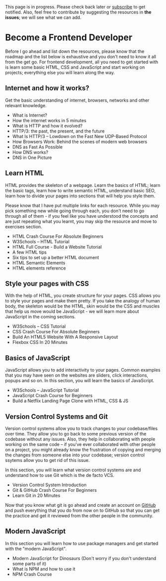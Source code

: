<div class='alert alert-primary' style={{ marginBottom: '-10px'}}>
  This page is in progress. Please check back later or <a href='/signup'>subscribe</a> to get notified. Also, feel free to contribute by suggesting the resources in <strong>the issues</strong>; we will see what we can add.
</div>

# Become a Frontend Developer
Before I go ahead and list down the resources, please know that the roadmap and the list below is exhaustive and you don't need to know it all from the get go. For frontend development, all you need to get started with is learn some basic HTML, CSS and JavaScript and start working on projects; everything else you will learn along the way. 

## Internet and how it works?

Get the basic understanding of internet, browsers, networks and other relevant knowledge. 

* <BadgeLink badgeText='Read' href='/guides/what-is-internet'>What is Internet?</BadgeLink>
* <BadgeLink variant='primary' badgeText='Watch' href='https://www.youtube.com/watch?v=7_LPdttKXPc'>How the internet works in 5 minutes</BadgeLink>
* <BadgeLink badgeText='Read' href='https://kamranahmed.info/blog/2016/08/13/http-in-depth/'>What is HTTP and how it evolved?</BadgeLink>
* <BadgeLink badgeText='Read' href='https://blog.cloudflare.com/http3-the-past-present-and-future/'>HTTP/3: the past, the present, and the future</BadgeLink>
* <BadgeLink badgeText='Read' href='https://kinsta.com/blog/http3/'>What Is HTTP/3 – Lowdown on the Fast New UDP-Based Protocol</BadgeLink>
* <BadgeLink badgeText='Read' href='https://www.html5rocks.com/en/tutorials/internals/howbrowserswork/'>How Browsers Work: Behind the scenes of modern web browsers</BadgeLink>
* <BadgeLink variant='primary' badgeText='Watch' href='https://www.youtube.com/watch?v=Rck3BALhI5c'>DNS as Fast As Possible</BadgeLink>
* <BadgeLink badgeText='Read' href='https://howdns.works/'>How DNS works?</BadgeLink>
* <BadgeLink badgeText='Read' href='/guides/dns-in-one-picture'>DNS in One Picture</BadgeLink>

## Learn HTML
HTML provides the skeleton of a webpage. Learn the basics of HTML; learn the basic tags, learn how to write semantic HTML, understand basic SEO, learn how to divide your pages into sections that will help you style them. 

Please know that I have put multiple links for each resource. While you may pick something new while going through each, you don't need to go through all of them - if you feel like you have understood the concepts and are just repeating what you learnt, you may skip the resource and move to exercises section.
 

* <BadgeLink variant='primary' badgeText='Watch' href='https://www.youtube.com/watch?v=UB1O30fR-EE'>HTML Crash Course For Absolute Beginners</BadgeLink>
* <BadgeLink badgeText='Read' href='https://www.w3schools.com/html/default.asp'>W3Schools – HTML Tutorial</BadgeLink>
* <BadgeLink variant='primary' badgeText='Watch' href='https://www.youtube.com/watch?v=pQN-pnXPaVg'>HTML Full Course - Build a Website Tutorial</BadgeLink>
* <BadgeLink badgeText='Read' href='https://hacks.mozilla.org/2016/08/a-few-html-tips/'>A few HTML tips</BadgeLink>
* <BadgeLink badgeText='Read' href='https://hackernoon.com/six-tips-to-set-up-a-better-html-document-ud1033z3z'>Six tips to set up a better HTML document</BadgeLink>
* <BadgeLink badgeText='Read' href='https://www.w3schools.com/html/html5_semantic_elements.asp'>HTML Semantic Elements</BadgeLink> 
* <BadgeLink badgeText='Read' href='https://developer.mozilla.org/en-US/docs/Web/HTML/Element'>HTML elements reference</BadgeLink> 

## Style your pages with CSS
With the help of HTML, you create structure for your pages. CSS allows you to style your pages and make them pretty. If you take the analogy of human body, the skeleton would be the HTML, skin would be the CSS and muscles that help us move would be JavaScript - we will learn more about JavaScript in the coming sections.

* <BadgeLink badgeText='Read' href='https://www.w3schools.com/css/'>W3Schools – CSS Tutorial</BadgeLink>
* <BadgeLink variant='primary' badgeText='Watch' href='https://www.youtube.com/watch?v=yfoY53QXEnI'>CSS Crash Course For Absolute Beginners</BadgeLink>
* <BadgeLink variant='primary' badgeText='Watch' href='https://www.youtube.com/watch?v=Wm6CUkswsNw'>Build An HTML5 Website With A Responsive Layout</BadgeLink>
* <BadgeLink variant='primary' badgeText='Watch' href='https://youtu.be/JJSoEo8JSnc?t=46'>Flexbox CSS In 20 Minutes</BadgeLink>

## Basics of JavaScript
JavaScript allows you to add interactivity to your pages. Common examples that you may have seen on the websites are sliders, click interactions, popups and so on. In this section, you will learn the basics of JavaScript.

* <BadgeLink badgeText='Read' href='https://www.w3schools.com/css/'>W3Schools – JavaScript Tutorial</BadgeLink>
* <BadgeLink variant='primary' badgeText='Watch' href='https://youtu.be/hdI2bqOjy3c?t=2'>JavaScript Crash Course for Beginners</BadgeLink>
* <BadgeLink variant='primary' badgeText='Watch' href='https://youtu.be/P7t13SGytRk?t=22'>Build a Netflix Landing Page Clone with HTML, CSS & JS</BadgeLink>

## Version Control Systems and Git

Version control systems allow you to track changes to your codebase/files over time. They allow you to go back to some previous version of the codebase without any issues. Also, they help in collaborating with people working on the same code – if you’ve ever collaborated with other people on a project, you might already know the frustration of copying and merging the changes from someone else into your codebase; version control ssytems allow you to get rid of this issue.

In this section, you will learn what version control systems are and understand how to use Git which is the de facto VCS.  

* <BadgeLink variant='primary' badgeText='Watch' href='https://www.youtube.com/watch?v=zbKdDsNNOhg'>Version Control System Introduction</BadgeLink>
* <BadgeLink variant='primary' badgeText='Watch' href='https://www.youtube.com/watch?v=SWYqp7iY_Tc'>Git & GitHub Crash Course For Beginners</BadgeLink>
* <BadgeLink variant='primary' badgeText='Watch' href='https://youtu.be/Y9XZQO1n_7c?t=21'>Learn Git in 20 Minutes</BadgeLink>

Now that you know what git is go ahead and create an account on [GitHub](https://github.com) and push everything that you do from now on to GitHub so that you can get the practice and get it reviewed from the other people in the community.

## Modern JavaScript

In this section you will learn how to use package managers and get started with the "modern JavaScript".

* <BadgeLink badgeText='Read' href='https://medium.com/the-node-js-collection/modern-javascript-explained-for-dinosaurs-f695e9747b70'>Modern JavaScript for Dinosaurs (Don't worry if you don't understand some parts of it)</BadgeLink>
* <BadgeLink variant='primary' badgeText='Watch' href='https://www.youtube.com/watch?v=8Rmj5UY5mJk'>What is NPM and how to use it</BadgeLink>
* <BadgeLink variant='primary' badgeText='Watch' href='https://www.youtube.com/watch?v=jHDhaSSKmB0'>NPM Crash Course</BadgeLink>

<br />
<br />
<br />
<br />
<br />
<br />
